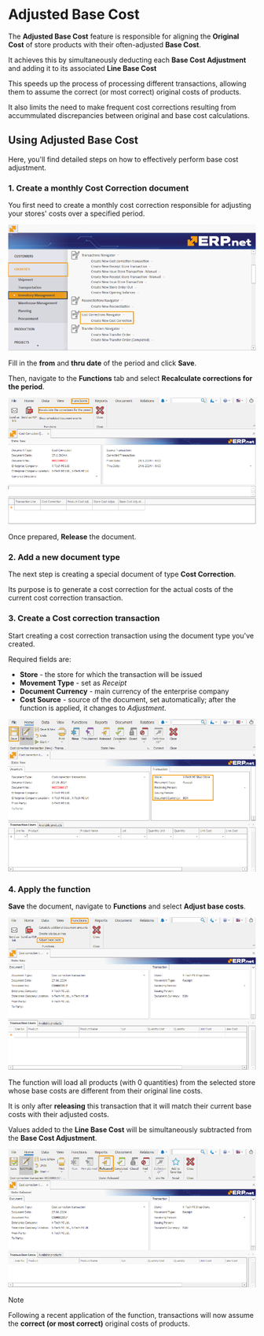 # Adjusted Base Cost

The **Adjusted Base Cost** feature is responsible for aligning the **Original Cost** of store products with their often-adjusted **Base Cost**.

It achieves this by simultaneously deducting each **Base Cost Adjustment** and adding it to its associated **Line Base Cost** 

This speeds up the process of processing different transactions, allowing them to assume the correct (or most correct) original costs of products.

It also limits the need to make frequent cost corrections resulting from accummulated discrepancies between original and base cost calculations.

## Using Adjusted Base Cost

Here, you'll find detailed steps on how to effectively perform base cost adjustment.

### 1. Create a monthly Cost Correction document

You first need to create a monthly cost correction responsible for adjusting your stores' costs over a specified period.

![picture](pictures/Adjustment_Base_cost_New_correction_27_06.png)

Fill in the **from** and **thru date** of the period and click **Save**.

Then, navigate to the **Functions** tab and select **Recalculate corrections for the period**.

![picture](pictures/Adjustment_Base_cost_Functions_recalculate_27_06.png)

Once prepared, **Release** the document.

### 2. Add a new document type

The next step is creating a special document of type **Cost Correction**.

Its purpose is to generate a cost correction for the actual costs of the current cost correction transaction.

### 3. Create a Cost correction transaction

Start creating a cost correction transaction using the document type you've created.

Required fields are:

- **Store** - the store for which the transaction will be issued
- **Movement Type** - set as *Receipt*
- **Document Currency** - main currency of the enterprise company
- **Cost Source** - source of the document, set automatically; after the function is applied, it changes to *Adjustment*.

![picture](pictures/Adjustment_Base_cost_Fill_and_save_27_06.png)

### 4. Apply the function

**Save** the document, navigate to **Functions** and select **Adjust base costs**.

![picture](pictures/Adjustment_Base_cost_Functions_adjust_27_06.png) 

The function will load all products (with 0 quantities) from the selected store whose base costs are different from their original line costs.

It is only after **releasing** this transaction that it will match their current base costs with their adjusted costs.

Values added to the **Line Base Cost** will be simultaneously subtracted from the **Base Cost Adjustment**.

![picture](pictures/Adjustment_Base_cost_Released_27_06.png) 

> [!NOTE]
> Following a recent application of the function, transactions will now assume the **correct (or most correct)** original costs of products.
